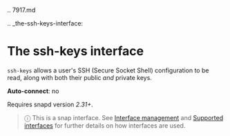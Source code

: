 .. 7917.md

.. _the-ssh-keys-interface:

# The ssh-keys interface

`ssh-keys` allows a user's SSH (Secure Socket Shell) configuration to be read, along with both their public *and* private keys.

**Auto-connect**: no

Requires snapd version _2.31+_.

> ⓘ  This is a snap interface. See [Interface management](interface-management.md) and [Supported interfaces](supported-interfaces.md) for further details on how interfaces are used.